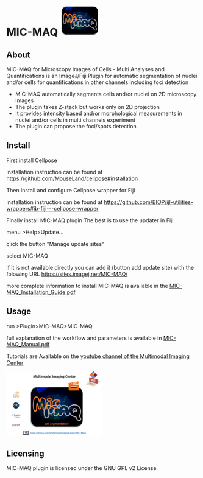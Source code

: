 # MIC-MAQ <img src="resources/MIC-MAQ_logo.png" width="100" >

## About 

MIC-MAQ for Microscopy Images of Cells - Multi Analyses and Quantifications is an ImageJ/Fiji Plugin for automatic segmentation of nuclei and/or cells for quantifications in other channels including foci detection 

- MIC-MAQ automatically segments cells and/or nuclei on 2D microscopy images 
- The plugin takes Z-stack but works only on 2D projection
- It provides intensity based and/or morphological measurements in nuclei and/or cells in multi channels experiment
- The plugin can propose the foci/spots detection

## Install

First install Cellpose 

installation instruction can be found at 
https://github.com/MouseLand/cellpose#installation

Then install and configure Cellpose wrapper for Fiji 

installation instruction can be found at 
https://github.com/BIOP/ijl-utilities-wrappers#ib-fiji---cellpose-wrapper

Finally install MIC-MAQ plugin
The best is to use the updater in Fiji:

menu >Help>Update...

click the button "Manage update sites"

select MIC-MAQ

if it is not available directly you can add it (button add update site) with the folowing URL https://sites.imagej.net/MIC-MAQ/

more complete information to install MIC-MAQ is available in the [MIC-MAQ_Installation_Guide.pdf](https://github.com/MultimodalImagingCenter/MIC-MAQ/blob/main/documentations/MIC-MAQ_Installation_Guide_v1.1.pdf)


## Usage

run >Plugin>MIC-MAQ>MIC-MAQ

full explanation of the workflow and parameters is available in [MIC-MAQ_Manual.pdf](https://github.com/MultimodalImagingCenter/MIC-MAQ/blob/main/documentations/MIC-MAQ_Manual_v1.2.pdf)

Tutorials are Available on the [youtube channel of the Multimodal Imaging Center](https://www.youtube.com/channel/UCVhGRHCSjIdgD__1yYVIhoA)

[<img src="https://github.com/MultimodalImagingCenter/MIC-MAQ/blob/main/resources/MIC-MAQ_Tutorial_Cell_segmentation.png" width="50%">](https://www.youtube.com/watch?v=vR2kGQ9U5do)

## Licensing

 MIC-MAQ plugin is licensed under the GNU GPL v2 License
